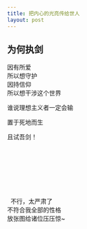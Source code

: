 ```yaml
---
title: 把内心的光亮传给世人
layout: post
---
```


## 为何执剑

因有所爱  
所以想守护  
因持信仰  
所以想干涉这个世界


  
  

  
  
  
谁说理想主义者一定会输  
  
  置于死地而生  
  
  且试吾剑！


</br>
</br>
</br>  
</br>  
</br>  
</br>  
  
  
  
  
  
  
  
  
  
不行，太严肃了  
不符合我全部的性格  
放张图给诸位压压惊~











